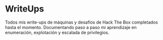# WriteUps
Todos mis write-ups de máquinas y desafíos de Hack The Box completados hasta el momento. Documentando paso a paso mi aprendizaje en enumeración, explotación y escalada de privilegios.
